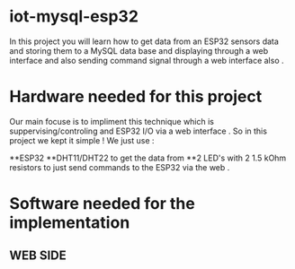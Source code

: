 # iot-mysql-esp32
In this project you will learn how to get data from an ESP32 sensors data and storing them to a MySQL data base and displaying through a web interface and also sending command signal through a web interface also .

# Hardware needed for this project 
Our main focuse is to impliment this technique which is suppervising/controling and ESP32 I/O via a web interface .
So in this project we kept it simple !
We just use  : 

**ESP32 
**DHT11/DHT22 to get the data from
**2 LED's with 2 1.5 kOhm resistors to just send commands to the ESP32 via the web .

# Software needed for the implementation 
## WEB SIDE 


